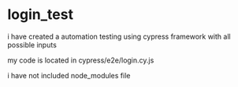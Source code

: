 # login_test
i have created a automation testing using cypress framework with all possible inputs

my code is located in cypress/e2e/login.cy.js


i have not included node_modules file 
